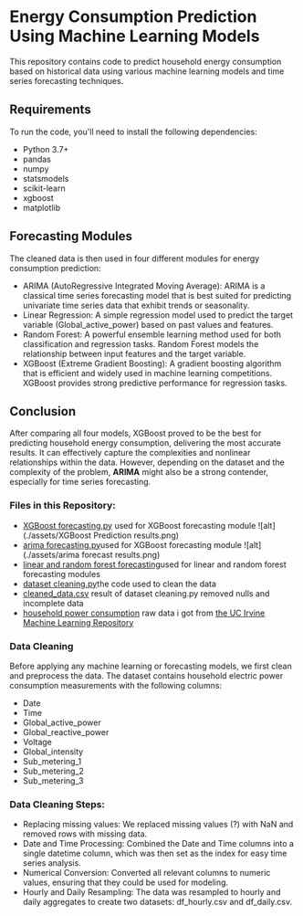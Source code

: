 # Energy Consumption Prediction Using Machine Learning Models

This repository contains code to predict household energy consumption based on historical data using various machine learning models and time series forecasting techniques.

## Requirements

To run the code, you'll need to install the following dependencies:

- Python 3.7+
- pandas
- numpy
- statsmodels
- scikit-learn
- xgboost
- matplotlib

## Forecasting Modules
The cleaned data is then used in four different modules for energy consumption prediction:

- ARIMA (AutoRegressive Integrated Moving Average): ARIMA is a classical time series forecasting model that is best suited for predicting univariate time series data that exhibit trends or seasonality.
- Linear Regression: A simple regression model used to predict the target variable (Global_active_power) based on past values and features.
- Random Forest: A powerful ensemble learning method used for both classification and regression tasks. Random Forest models the relationship between input features and the target variable.
- XGBoost (Extreme Gradient Boosting): A gradient boosting algorithm that is efficient and widely used in machine learning competitions. XGBoost provides strong predictive performance for regression tasks.

## Conclusion

After comparing all four models, XGBoost proved to be the best for predicting household energy consumption, delivering the most accurate results. It can effectively capture the complexities and nonlinear relationships within the data. However, depending on the dataset and the complexity of the problem, **ARIMA** might also be a strong contender, especially for time series forecasting.

### Files in this Repository:
- [XGBoost forecasting.py](https://github.com/pou-sou/Tamrin_2_IOT/blob/main/src/XGBoost%20forecasting.py) used for XGBoost forecasting module
![alt](./assets/XGBoost Prediction results.png)
- [arima forecasting.py](https://github.com/pou-sou/Tamrin_2_IOT/blob/main/src/arima%20forecasting.py)used for XGBoost forecasting module
![alt](./assets/arima forecast results.png)
- [linear and random forest forecasting](https://github.com/pou-sou/Tamrin_2_IOT/blob/main/src/linear%20and%20random%20forest%20forecasting.py)used for linear and random forest forecasting modules
- [dataset cleaning.py](https://github.com/pou-sou/Tamrin_2_IOT/blob/main/src/dataset%20cleaning.py)the code used to clean the data
- [cleaned_data.csv](https://github.com/pou-sou/Tamrin_2_IOT/blob/main/data/cleaned_data.csv) result of dataset cleaning.py removed nulls and incomplete data
- [household power consumption](https://github.com/pou-sou/Tamrin_2_IOT/blob/main/data/household_power_consumption.txt) raw data i got from [the UC Irvine Machine Learning Repository](https://archive.ics.uci.edu/) 

### Data Cleaning

Before applying any machine learning or forecasting models, we first clean and preprocess the data. The dataset contains household electric power consumption measurements with the following columns:

- Date
- Time
- Global_active_power
- Global_reactive_power
- Voltage
- Global_intensity
- Sub_metering_1
- Sub_metering_2
- Sub_metering_3

### Data Cleaning Steps:

- Replacing missing values: We replaced missing values (?) with NaN and removed rows with missing data.
- Date and Time Processing: Combined the Date and Time columns into a single datetime column, which was then set as the index for easy time series analysis.
- Numerical Conversion: Converted all relevant columns to numeric values, ensuring that they could be used for modeling.
- Hourly and Daily Resampling: The data was resampled to hourly and daily aggregates to create two datasets: df_hourly.csv and df_daily.csv.

